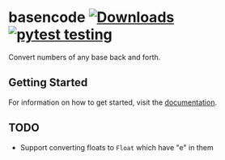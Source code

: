 # basencode [![Downloads](https://pepy.tech/badge/basencode)](https://pepy.tech/project/basencode) [![pytest testing](https://github.com/Python3-8/basencode/actions/workflows/automatic-pytest.yml/badge.svg)](https://github.com/Python3-8/basencode/actions/workflows/automatic-pytest.yml)

Convert numbers of any base back and forth.

## Getting Started

For information on how to get started, visit the [documentation](https://basencode.readthedocs.io).

## TODO

- Support converting floats to `Float` which have "e" in them
